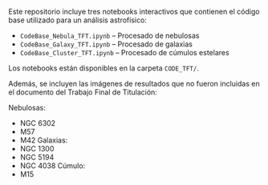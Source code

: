 Este repositorio incluye tres notebooks interactivos que contienen el código base utilizado para un análisis astrofísico:

- `CodeBase_Nebula_TFT.ipynb` – Procesado de nebulosas
- `CodeBase_Galaxy_TFT.ipynb` – Procesado de galaxias
- `CodeBase_Cluster_TFT.ipynb` – Procesado de cúmulos estelares

Los notebooks están disponibles en la carpeta `CODE_TFT/`.

Además, se incluyen las imágenes de resultados que no fueron incluidas en el documento del Trabajo Final de Titulación:

Nebulosas:
  - NGC 6302
  - M57
  - M42
Galaxias:
  - NGC 1300
  - NGC 5194
  - NGC 4038
Cúmulo:
  - M15
  
